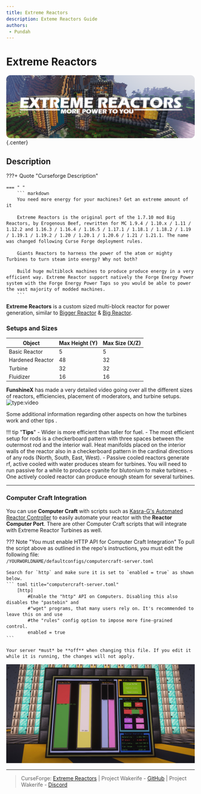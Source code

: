 ```yaml
---
title: Extreme Reactors
description: Exteme Reactors Guide
authors:
 - Pundah
---  
```

# Extreme Reactors
![](img/ExtremeReactors.png){.center}
## Description
???+ Quote "Curseforge Description"

    === " "
        ``` markdown
        You need more energy for your machines? Get an extreme amount of it

        Extreme Reactors is the original port of the 1.7.10 mod Big Reactors, by Erogenous Beef, rewritten for MC 1.9.4 / 1.10.x / 1.11 / 1.12.2 and 1.16.3 / 1.16.4 / 1.16.5 / 1.17.1 / 1.18.1 / 1.18.2 / 1.19 / 1.19.1 / 1.19.2 / 1.20 / 1.20.1 / 1.20.6 / 1.21 / 1.21.1. The name was changed following Curse Forge deployment rules.

        Giants Reactors to harness the power of the atom or mighty Turbines to turn steam into energy? Why not both?

        Build huge multiblock machines to produce produce energy in a very efficient way. Extreme Reactor support natively the Forge Energy Power system with the Forge Energy Power Taps so you would be able to power the vast majority of modded machines. 
        ```

**Extreme Reactors** is a custom sized multi-block reactor for power generation, similar to [Bigger Reactor](https://legacy.curseforge.com/minecraft/mc-mods/biggerreactors) & [Big Reactor](https://legacy.curseforge.com/minecraft/mc-mods/big-reactors).

### Setups and Sizes

|Object|Max Height (Y)|Max Size (X/Z)|
|---|---|---|
|Basic Reactor|5|5|
|Hardened Reactor|48|32|
|Turbine|32|32|
|Fluidizer|16|16|

**FunshineX** has made a very detailed video going over all the different sizes of reactors, efficiencies, placement of moderators, and turbine setups. 
![type:video](https://youtube.com/embed/dVdZJsvWuQk)

Some additional information regarding other aspects on how the turbines work and other tips .

!!! tip "**Tips**"
    - Wider is more efficient than taller for fuel.
    - The most efficient setup for rods is a checkerboard pattern with three spaces between the outermost rod and the interior wall. Heat manifolds placed on the interior walls of the reactor also in a checkerboard pattern in the cardinal directions of any rods (North, South, East, West).
    - Passive cooled reactors generate rf, active cooled with water produces steam for turbines. You will need to run passive for a while to produce cyanite for blutonium to make turbines.
    - One actively cooled reactor can produce enough steam for several turbines.
<!--
---

### Moderators

| Moderator | FE/t 	| % of top  | μB/t 	|
| --------- | ---- 	| --------  | ---- 	|
| Air 		| 13,406 | 91.23% 	| 198 	|
| Dry Ice 	| 13,525 | 92.06% 	| 198 	|
| Iron 		| 13,862 | 94.34% 	| 190 	|
| Manasteel | 13,912 | 94.68% 	| 191 	|
| Lead 		| 14,277 | 97.16% 	| 187 	|
| Graphite 	| 14,342 | 97.60% 	| 182 	|
| Tangerium | 14,422 | 98.15% 	| 184 	|
| Electrum 	| 14,466 | 98.45% 	| 187 	|
| Emerald 	| 14,475 | 98.51% 	| 184 	|
| Cryomisi	| 14,502 | 98.69% 	| 186 	|
| Elementium| 14,527 | 98.86% 	| 185 	|
| Diamond 	| 14,573 | 99.18% 	| 184 	|
| Terrasteel| 14,625 | 99.53% 	| 185 	|
| Netherite	| 14,629 | 99.56% 	| 183 	|
| Redfrigium| 14,694 | 100.00%	| 181 	|
--->
---

### Computer Craft Integration

You can use **Computer Craft** with scripts such as [Kasra-G's Automated Reactor Controller](https://github.com/Kasra-G/ReactorController) to easily automate your reactor with the **Reactor Computer Port**. There are other Computer Craft scripts that will integrate with Extreme Reactor Turbines as well. 

??? Note "You must enable HTTP API for Computer Craft Integration"
    To pull the script above as outlined in the repo's instructions, you must edit the following file:<br>
    `/YOURWORLDNAME/defaultconfigs/computercraft-server.toml`

    Search for `http` and make sure it is set to `enabled = true` as shown below.
    ``` toml title="computercraft-server.toml"
        [http]
            #Enable the "http" API on Computers. Disabling this also disables the "pastebin" and
            #"wget" programs, that many users rely on. It's recommended to leave this on and use
            #the "rules" config option to impose more fine-grained control.
            enabled = true
    ```

    Your server *must* be **off** when changing this file. If you edit it while it is running, the changes will not apply.

![](img/extreme_reactors_cc_kasrag.jpg)

---

>  CurseForge: [Extreme Reactors](https://legacy.curseforge.com/minecraft/mc-mods/extreme-reactors) | Project Wakerife - [GitHub](https://github.com/Pundah) | Project Wakerife - [Discord](https://discord.gg/M4HQTQ9g9f)